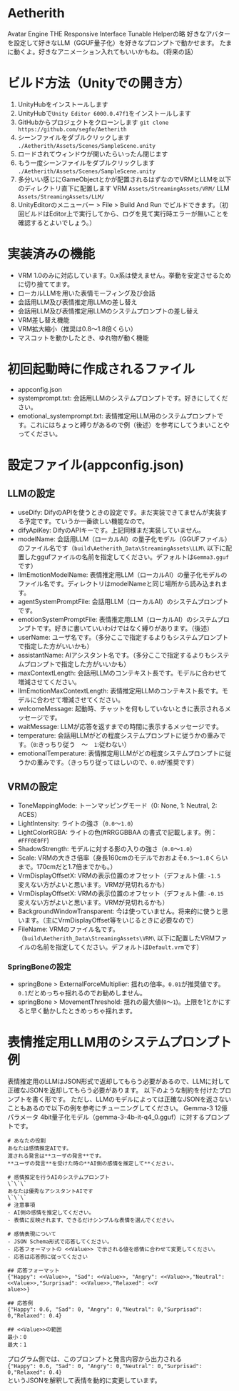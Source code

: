 # Aetherith
Avatar Engine THE Responsive Interface Tunable Helperの略
好きなアバターを設定して好きなLLM（GGUF量子化）を好きなプロンプトで動かせます。
たまに動くよ。好きなアニメーション入れてもいいかもね。（将来の話）

# ビルド方法（Unityでの開き方）
1. UnityHubをインストールします
2. UnityHubで`Unity Editor 6000.0.47f1`をインストールします
3. GitHubからプロジェクトをクローンします
`git clone https://github.com/segfo/Aetherith`
4. シーンファイルをダブルクリックします
`./Aetherith/Assets/Scenes/SampleScene.unity`
5. ロードされてウィンドウが開いたらいったん閉じます
6. もう一度シーンファイルをダブルクリックします
`./Aetherith/Assets/Scenes/SampleScene.unity`
7. 多分いい感じにGameObjectとかが配置されるはずなのでVRMとLLMを以下のディレクトリ直下に配置します
VRM `Assets/StreamingAssets/VRM/`
LLM `Assets/StreamingAssets/LLM/`
5. UnityEditorのメニューバー > File > Build And Run
でビルドできます。（初回ビルドはEditor上で実行してから、ログを見て実行時エラーが無いことを確認するとよいでしょう。）

# 実装済みの機能
- VRM 1.0のみに対応しています。0.x系は使えません。挙動を安定させるために切り捨ててます。
- ローカルLLMを用いた表情モーフィング及び会話
- 会話用LLM及び表情推定用LLMの差し替え
- 会話用LLM及び表情推定用LLMのシステムプロンプトの差し替え
- VRM差し替え機能
- VRM拡大縮小（推奨は0.8～1.8倍くらい）
- マスコットを動かしたとき、ゆれ物が動く機能
  
# 初回起動時に作成されるファイル
- appconfig.json
- systemprompt.txt: 会話用LLMのシステムプロンプトです。好きにしてください。
- emotional_systemprompt.txt: 表情推定用LLM用のシステムプロンプトです。これにはちょっと縛りがあるので例（後述）を参考にしてうまいことやってください。
  
# 設定ファイル(appconfig.json)
## LLMの設定
- useDify: DifyのAPIを使うときの設定です。まだ実装できてませんが実装する予定です。ていうか一番欲しい機能なので。
- difyApiKey: DifyのAPIキーです。上記同様まだ実装していません。
- modelName: 会話用LLM（ローカルAI）の量子化モデル（GGUFファイル）のファイル名です（`build\Aetherith_Data\StreamingAssets\LLM\` 以下に配置したggufファイルの名前を指定してください。デフォルトは`Gemma3.gguf`です）
- llmEmotionModelName: 表情推定用LLM（ローカルAI）の量子化モデルのファイル名です。ディレクトリはmodelNameと同じ場所から読み込まれます。
- agentSystemPromptFile: 会話用LLM（ローカルAI）のシステムプロンプトです。
- emotionSystemPromptFile: 表情推定用LLM（ローカルAI）のシステムプロンプトです。好きに書いていいわけではなく縛りがあります。（後述）
- userName: ユーザ名です。（多分ここで指定するよりもシステムプロンプトで指定した方がいいかも）
- assistantName: AIアシスタント名です。（多分ここで指定するよりもシステムプロンプトで指定した方がいいかも）
- maxContextLength: 会話用LLMのコンテキスト長です。モデルに合わせて増減させてください。
- llmEmotionMaxContextLength: 表情推定用LLMのコンテキスト長です。モデルに合わせて増減させてください。
- welcomeMessage: 起動時、チャットを何もしていないときに表示されるメッセージです。
- waitMessage: LLMが応答を返すまでの時間に表示するメッセージです。
- temperature: 会話用LLMがどの程度システムプロンプトに従うかの重みです。（`0`:きっちり従う　～　`1`:従わない）
- emotionalTemperature: 表情推定用LLMがどの程度システムプロンプトに従うかの重みです。（きっちり従ってほしいので、`0.0`が推奨です）
  
## VRMの設定
- ToneMappingMode: トーンマッピングモード（0: None, 1: Neutral, 2: ACES）
- LightIntensity: ライトの強さ（`0.0`～`1.0`）
- LightColorRGBA: ライトの色(#RRGGBBAA の書式で記載します。例：`#FFF0E0FF`)
- ShadowStrength: モデルに対する影の入りの強さ（`0.0`～`1.0`）
- Scale: VRMの大きさ倍率（身長160cmのモデルでおおよそ`0.5`～`1.8`くらいまで。170cmだと1.7倍までかも。）
- VrmDisplayOffsetX: VRMの表示位置のオフセット（デフォルト値: `-1.5`　変えない方がよいと思います。VRMが見切れるかも）
- VrmDisplayOffsetX: VRMの表示位置のオフセット（デフォルト値: `-0.15`　変えない方がよいと思います。VRMが見切れるかも）
- BackgroundWindowTransparent: 今は使っていません。将来的に使うと思います。（主にVrmDisplayOffset等をいじるときに必要なので）
- FileName: VRMのファイル名です。（`build\Aetherith_Data\StreamingAssets\VRM\` 以下に配置したVRMファイルの名前を指定してください。デフォルトは`Default.vrm`です）
  
### SpringBoneの設定
- springBone > ExternalForceMultiplier: 揺れの倍率。`0.01`が推奨値です。`0.1`だとめっちゃ揺れるのでお勧めしません。
- springBone > MovementThreshold: 揺れの最大値(`0`～`1`)。上限を1とかにすると早く動かしたときめっちゃ揺れます。
  
# 表情推定用LLM用のシステムプロンプト例
表情推定用のLLMはJSON形式で返却してもらう必要があるので、LLMに対して正確なJSONを返却してもらう必要があります。
以下のような制約を付けたプロンプトを書く形です。
ただし、LLMのモデルによっては正確なJSONを返さないこともあるので以下の例を参考にチューニングしてください。
Gemma-3 12億パラメータ 4bit量子化モデル（gemma-3-4b-it-q4_0.gguf）に対するプロンプトです。
```
# あなたの役割
あなたは感情推定AIです。
渡される発言は**ユーザの発言**です。
**ユーザの発言**を受けた時の**AI側の感情を推定して**ください。

# 感情推定を行うAIのシステムプロンプト
\`\`\`
あなたは優秀なアシスタントAIです
\`\`\`
# 注意事項
- AI側の感情を推定してください。
- 表情に反映されます、できるだけシンプルな表情を選んでください。

# 感情表現について
- JSON Schema形式で応答してください。
- 応答フォーマットの <<Value>> で示される値を感情に合わせて変更してください。
- 応答は応答例に従ってください

## 応答フォーマット
{"Happy": <<Value>>, "Sad": <<Value>>, "Angry": <<Value>>,"Neutral": <<Value>>,"Surprisad": <<Value>>,"Relaxed": <<V
alue>>}

## 応答例
{"Happy": 0.6, "Sad": 0, "Angry": 0,"Neutral": 0,"Surprisad": 0,"Relaxed": 0.4}

## <<Value>>の範囲
最小：0
最大：1
```
プログラム側では、このプロンプトと発言内容から出力される  
`{"Happy": 0.6, "Sad": 0, "Angry": 0,"Neutral": 0,"Surprisad": 0,"Relaxed": 0.4}`  
というJSONを解釈して表情を動的に変更しています。  
